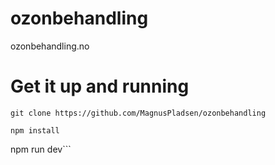 # ozonbehandling
ozonbehandling.no

# Get it up and running

```git clone https://github.com/MagnusPladsen/ozonbehandling```

```npm install```

npm run dev```
